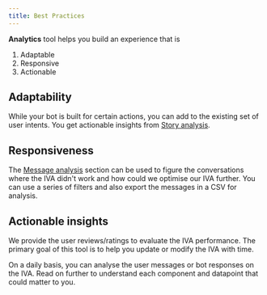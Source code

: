 ```yaml
---
title: Best Practices
---
```


**Analytics** tool helps you build an experience that is

1. Adaptable
2. Responsive
3. Actionable

## Adaptability

While your bot is built for certain actions, you can add to the existing set of user intents. You get actionable insights from [Story analysis](https://docs.haptik.ai/bot-analytics/story-analysis).

## Responsiveness

The [Message analysis](https://docs.haptik.ai/bot-analytics/using-message-analysis) section can be used to figure the conversations where the IVA didn't work and how could we optimise our IVA further. You can use a series of filters and also export the messages in a CSV for analysis.

## Actionable insights

We provide the user reviews/ratings to evaluate the IVA performance. The primary goal of this tool is to help you update or modify the IVA with time.

On a daily basis, you can analyse the user messages or bot responses on the IVA. Read on further to understand each component and datapoint that could matter to you.
